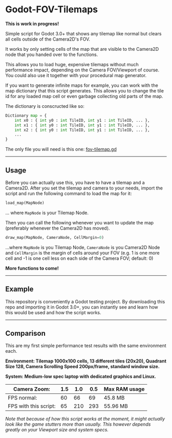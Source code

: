 # Godot-FOV-Tilemaps

**This is work in progress!**

Simple script for Godot 3.0+ that shows any tilemap like normal but clears all cells outside of the Camera2D's FOV.

It works by only setting cells of the map that are visible to the Camera2D node that you handed over to the functions.

This allows you to load huge, expensive tilemaps without much performance impact, depending on the Camera FOV/Viewport of course.
You could also use it together with your procedural map generator.

If you want to generate infinite maps for example, you can work with the map dictionary that this script generates.
This allows you to change the tile id for any loaded map cell or even garbage collecting old parts of the map.

The dictionary is conscructed like so:

```python
Dictionary map = {
    int x0 : { int y0 : int TileID, int y1 : int TileID, ... },
    int x1 : { int y0 : int TileID, int y1 : int TileID, ... },
    int x2 : { int y0 : int TileID, int y1 : int TileID, ... },
    ...
}
```

The only file you will need is this one: [fov-tilemap.gd](fov-tilemap.gd)

---

## Usage

Before you can actually use this, you have to have a tilemap and a Camera2D. After you set the tilemap and camera to your needs, import the script and run the following command to load the map for it:

```python
load_map(MapNode)
```
... where `MapNode` is your Tilemap Node.

Then you can call the following whenever you want to update the map (preferably whenever the Camera2D has moved).

```python
draw_map(MapNode, CameraNode, CellMargin=0)
```
...where `MapNode` is you Tilemap Node, `CameraNode` is you Camera2D Node and `CellMargin` is the margin of cells around your FOV (e.g. 1 is one more cell and -1 is one cell less on each side of the Camera FOV; default: 0)

**More functions to come!**

---

## Example

This repository is conveniently a Godot testing project. By downloading this repo and importing it in Godot 3.0+, you can instantly see and learn how this would be used and how the script works.

---

## Comparison

This are my first simple performance test results with the same environment each.

**Environment: Tilemap 1000x100 cells, 13 different tiles (20x20), Quadrant Size 128, Camera Scrolling Speed 200px/frame, standard window size.**

**System: Medium-low spec laptop with dedicated graphics and Linux.**

|Camera Zoom: | 1.5 |	1.0 | 0.5 | Max RAM usage |
| --- | --- | --- | --- | --- |
|FPS normal: | 60 | 66 | 69 | 45.8 MB |
|FPS with this script: | 65	| 210 | 293	| 55.96 MB |

_Note that because of how this script works at the moment, it might actually look like the game stutters more than usually. This however depends greatly on your Viewport size and system specs._
